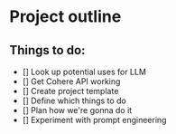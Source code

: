 # Project outline


## Things to do:

- [] Look up potential uses for LLM
- [] Get Cohere API working
- [] Create project template
- [] Define which things to do
- [] Plan how we're gonna do it
- [] Experiment with prompt engineering
